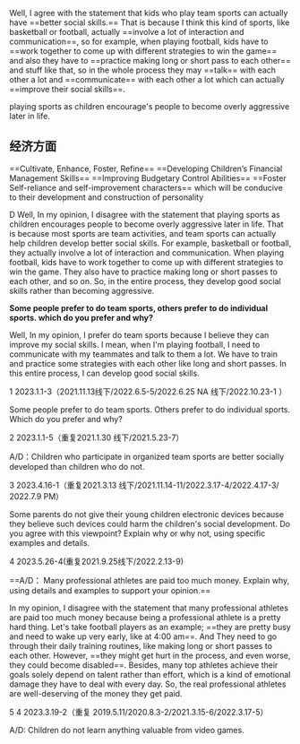 
Well, I agree with the statement that kids who play team sports can actually have ==better social skills.== That is because I think this kind of sports, like basketball or football, actually ==involve a lot of interaction and communication==, so for example, when playing football, kids have to ==work together to come up with different strategies to win the game== and also they have to ==practice making long or short pass to each other== and stuff like that, so in the whole process they may ==talk== with each other a lot and ==communicate== with each other a lot which can actually ==improve their social skills==.

playing sports as children encourage's people to become overly aggressive later in life.

## 经济方面
==Cultivate, Enhance, Foster, Refine==
==Developing Children’s Financial Management Skills==
==Improving Budgetary Control Abilities==
==Foster Self-reliance and self-improvement characters==
which will be conducive to their development and construction of personality

D
Well, In my opinion, I disagree with the statement that playing sports as children encourages people to become overly aggressive later in life. That is because most sports are team activities, and team sports can actually help children develop better social skills. For example, basketball or football, they actually involve a lot of interaction and communication. When playing football, kids have to work together to come up with different strategies to win the game. They also have to practice making long or short passes to each other, and so on. So, in the entire process, they develop good social skills rather than becoming aggressive.

**Some people prefer to do team sports, others prefer to do individual sports. which do you prefer and why?**

Well, In my opinion, I prefer do team sports because I believe they can improve my social skills. I mean, when I'm playing football, I need to communicate with my teammates and talk to them a lot. We have to train and practice some strategies with each other like long and short passes. In this entire process, I can develop good social skills.

1 2023.1.1-3（2021.11.13线下/2022.6.5-5/2022.6.25 NA 线下/2022.10.23-1 ）

Some people prefer to do team sports. Others prefer to do individual sports. Which do you prefer and why?

2 2023.1.1-5（重复2021.1.30 线下/2021.5.23-7）

A/D：Children who participate in organized team sports are better socially developed than children who do not.

3 2023.4.16-1（重复2021.3.13 线下/2021.11.14-11/2022.3.17-4/2022.4.17-3/ 2022.7.9 PM）

Some parents do not give their young children electronic devices because they believe such devices could harm the children's social development. Do you agree with this viewpoint? Explain why or why not, using specific examples and details.

4 2023.5.26-4(重复2021.9.25线下/2022.2.13-9)

==A/D： Many professional athletes are paid too much money. Explain why, using details and examples to support your opinion.==

In my opinion, I disagree with the statement that many professional athletes are paid too much money because being a professional athlete is a pretty hard thing. Let's take football players as an example; ==they are pretty busy and need to wake up very early, like at 4:00 am==. And They need to go through their daily training routines, like making long or short passes to each other. However, ==they might get hurt in the process, and even worse, they could become disabled==. Besides, many top athletes achieve their goals solely depend on talent rather than effort, which is a kind of emotional damage they have to deal with every day. So, the real professional athletes are well-deserving of the money they get paid.

5 4 2023.3.19-2（重复 2019.5.11/2020.8.3-2/2021.3.15-6/2022.3.17-5）

A/D: Children do not learn anything valuable from video games.









